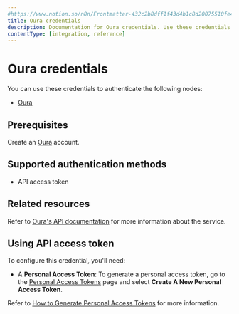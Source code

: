 ```yaml
---
#https://www.notion.so/n8n/Frontmatter-432c2b8dff1f43d4b1c8d20075510fe4
title: Oura credentials
description: Documentation for Oura credentials. Use these credentials to authenticate Oura in n8n, a workflow automation platform.
contentType: [integration, reference]
---
```


# Oura credentials

You can use these credentials to authenticate the following nodes:

- [Oura](/integrations/builtin/app-nodes/n8n-nodes-base.oura.md)

## Prerequisites

Create an [Oura](https://ouraring.com/developer) account.

## Supported authentication methods

- API access token

## Related resources

Refer to [Oura's API documentation](https://cloud.ouraring.com/v2/docs) for more information about the service.

## Using API access token

To configure this credential, you'll need:

- A **Personal Access Token**: To generate a personal access token, go to the [Personal Access Tokens](https://cloud.ouraring.com/personal-access-tokens) page and select **Create A New Personal Access Token**.

Refer to [How to Generate Personal Access Tokens](https://support.ouraring.com/hc/en-us/articles/4415266939155-The-Oura-API#h_01H5B94SP4P9YHG9ZKN1H69E7Z) for more information.
